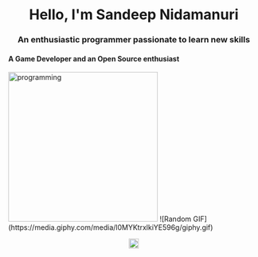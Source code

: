 <h1 align="center">Hello, I'm Sandeep Nidamanuri</h1>
<h3 align="center">An enthusiastic programmer passionate to learn new skills</h3>
<h4 align="left">A Game Developer and an Open Source enthusiast</h4>
<img src="https://user-images.githubusercontent.com/45101690/88816121-b13e9b00-d1d9-11ea-9679-13ffb74841ec.png" alt="programming" width="300" height="300"/></b> 
![Random GIF](https://media.giphy.com/media/l0MYKtrxlkiYE596g/giphy.gif)
<p align="center">
<a href="https://www.linkedin.com/in/sandeep-nidamanuri-4460a522b" target="blank"><img align="center" src="https://user-images.githubusercontent.com/45101690/88830367-7b0a1700-d1eb-11ea-9ab1-5ab4699a1660.gif" alt="sandeep nidamanuri" height="20" width="20" /></a>
